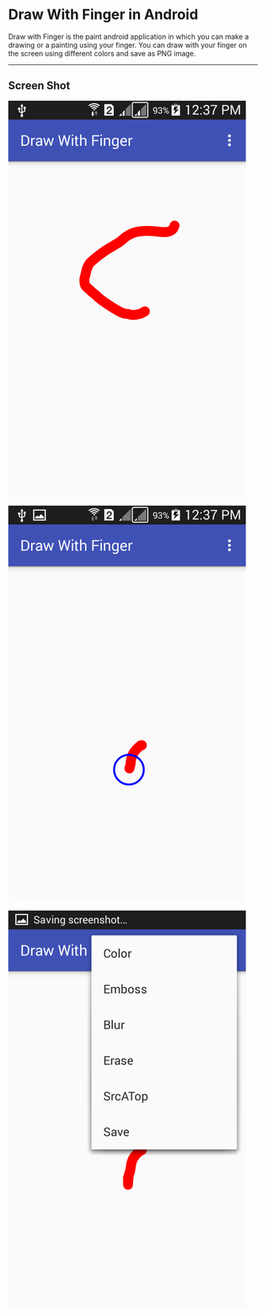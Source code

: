 Draw With Finger in Android
===================


Draw with Finger is the paint android application in which you can make a drawing or a painting using your finger. You can draw with your finger on the screen using different colors and save as PNG image.

----------


Screen Shot
-------------

![screen one](https://raw.githubusercontent.com/essamgoda/Draw-With-Finger-In-Android/master/ScreenShot/Screenshot-1.png)

![screen two](https://raw.githubusercontent.com/essamgoda/Draw-With-Finger-In-Android/master/ScreenShot/Screenshot-2.png)

![screen three](https://raw.githubusercontent.com/essamgoda/Draw-With-Finger-In-Android/master/ScreenShot/Screenshot-3.png)
